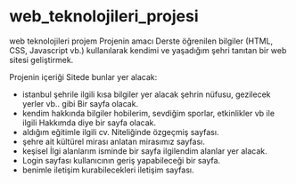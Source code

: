 # web_teknolojileri_projesi
web teknolojileri projem
  Projenin amacı
Derste öğrenilen bilgiler (HTML, CSS, Javascript vb.) kullanılarak kendimi ve yaşadığım şehri 
tanıtan bir web sitesi geliştirmek.

Projenin içeriği
Sitede bunlar yer alacak:
- istanbul şehrile ilgili kısa bilgiler yer alacak şehrin nüfusu, gezilecek yerler vb.. gibi 
  Bir sayfa olacak.
- kendim hakkında bilgiler hobilerim, sevdiğim sporlar, etkinlikler vb ile ilgili 
  Hakkımda diye bir sayfa olacak.
- aldığım eğitimle ilgili cv. Niteliğinde  özgeçmiş sayfası.
- şehre ait kültürel mirası anlatan mirasımız sayfası.
-  keşisel İlgi alanlarım isminde bir sayfa ilgilendim alanlar yer alacak.
- Login sayfası kullanıcının geriş yapabileceği bir sayfa.
- benimle iletişim kurabilecekleri iletişim sayfası.
